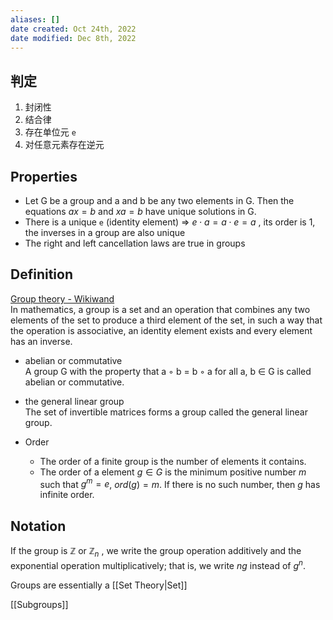 ```yaml
---
aliases: []
date created: Oct 24th, 2022
date modified: Dec 8th, 2022
---
```


## 判定
1. 封闭性
2. 结合律
3. 存在单位元 `e`
4. 对任意元素存在逆元

## Properties
- Let G be a group and a and b be any two elements in G. Then the equations $ax = b$ and $xa = b$ have unique solutions in G.
- There is a unique `e` (identity element) => $e \cdot a = a \cdot e = a$ , its order is 1, the inverses in a group are also unique
- The right and left cancellation laws are true in groups

## Definition
[Group theory - Wikiwand](https://www.wikiwand.com/en/Group_theory)  
In mathematics, a group is a set and an operation that combines any two elements of the set to produce a third element of the set, in such a way that the operation is associative, an identity element exists and every element has an inverse.

- abelian or commutative  
A group G with the property that a ◦ b = b ◦ a for all a, b ∈ G is called abelian or commutative.

- the general linear group  
The set of invertible matrices forms a group called the general linear group.

- Order  
	- The order of a finite group is the number of elements it contains. 
	- The order of a element $g \in G$ is the minimum positive number $m$ such that $g^{m} = e$, $ord(g) = m$. If there is no such number, then $g$ has infinite order.

## Notation
If the group is $\mathbb{Z}$ or $\mathbb{Z}_n$ , we write the group operation additively and the exponential operation multiplicatively; that is, we write $ng$ instead of $g^n$.

Groups are essentially a [[Set Theory|Set]]

[[Subgroups]]


